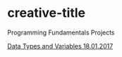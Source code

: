 # creative-title
Programming Fundamentals Projects

<a href="https://github.com/badjok3/creative-title/tree/master/dataTypes"> Data Types and Variables 18.01.2017</a> 
